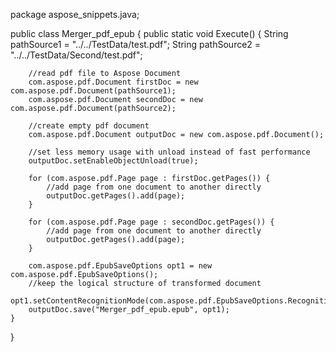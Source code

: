 package aspose_snippets.java;

public class Merger_pdf_epub {
    public static void Execute() {
        String pathSource1 = "../../TestData/test.pdf";
        String pathSource2 = "../../TestData/Second/test.pdf";

        //read pdf file to Aspose Document
        com.aspose.pdf.Document firstDoc = new com.aspose.pdf.Document(pathSource1);
        com.aspose.pdf.Document secondDoc = new com.aspose.pdf.Document(pathSource2);

        //create empty pdf document
        com.aspose.pdf.Document outputDoc = new com.aspose.pdf.Document();

        //set less memory usage with unload instead of fast performance
        outputDoc.setEnableObjectUnload(true);

        for (com.aspose.pdf.Page page : firstDoc.getPages()) {
            //add page from one document to another directly
            outputDoc.getPages().add(page);
        }

        for (com.aspose.pdf.Page page : secondDoc.getPages()) {
            //add page from one document to another directly
            outputDoc.getPages().add(page);
        }

        com.aspose.pdf.EpubSaveOptions opt1 = new com.aspose.pdf.EpubSaveOptions();
        //keep the logical structure of transformed document
        opt1.setContentRecognitionMode(com.aspose.pdf.EpubSaveOptions.RecognitionMode.PdfFlow);
        outputDoc.save("Merger_pdf_epub.epub", opt1);
    }
}
